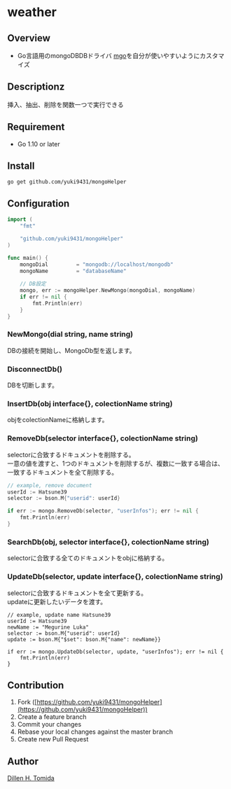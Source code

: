 weather
====
## Overview
- Go言語用のmongoDBDBドライバ [mgo](https://github.com/go-mgo/mgo)を自分が使いやすいようにカスタマイズ

## Descriptionz
挿入、抽出、削除を関数一つで実行できる  

## Requirement
- Go 1.10 or later

## Install
```bash:#
go get github.com/yuki9431/mongoHelper
```

## Configuration
```go:main.go
import (
	"fmt"

	"github.com/yuki9431/mongoHelper"
)

func main() {
	mongoDial         = "mongodb://localhost/mongodb"
	mongoName         = "databaseName"
	
	// DB設定
	mongo, err := mongoHelper.NewMongo(mongoDial, mongoName)
	if err != nil {
		fmt.Println(err)
	}
}
```

### NewMongo(dial string, name string) 
DBの接続を開始し、MongoDb型を返します。  

### DisconnectDb()
DBを切断します。  

### InsertDb(obj interface{}, colectionName string)
objをcolectionNameに格納します。  

### RemoveDb(selector interface{}, colectionName string)
selectorに合致するドキュメントを削除する。  
一意の値を渡すと、1つのドキュメントを削除するが、複数に一致する場合は、一致するドキュメントを全て削除する。

```go:main.go
// example, remove document
userId := Hatsune39
selector := bson.M{"userid": userId}

if err := mongo.RemoveDb(selector, "userInfos"); err != nil {
	fmt.Println(err)
}
```

### SearchDb(obj, selector interface{}, colectionName string)
selectorに合致する全てのドキュメントをobjに格納する。

### UpdateDb(selector, update interface{}, colectionName string)
selectorに合致するドキュメントを全て更新する。  
updateに更新したいデータを渡す。  

```
// example, update name Hatsune39
userId := Hatsune39
newName := "Megurine Luka"
selector := bson.M{"userid": userId}
update := bson.M{"$set": bson.M{"name": newName}}

if err := mongo.UpdateDb(selector, update, "userInfos"); err != nil {
	fmt.Println(err)
}
```


## Contribution
1. Fork ([https://github.com/yuki9431/mongoHelper](https://github.com/yuki9431/mongoHelper))
2. Create a feature branch
3. Commit your changes
4. Rebase your local changes against the master branch
5. Create new Pull Request


## Author
[Dillen H. Tomida](https://twitter.com/t0mihir0)
